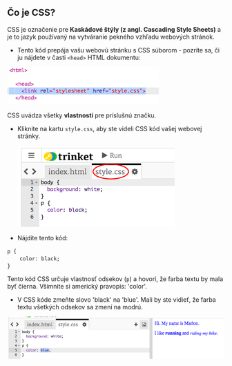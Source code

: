 ## Čo je CSS?

CSS je označenie pre **Kaskádové štýly (z angl. Cascading Style Sheets)** a je to jazyk používaný na vytváranie pekného vzhľadu webových stránok.

+ Tento kód prepája vašu webovú stránku s CSS súborom - pozrite sa, či ju nájdete v časti `<head>` HTML dokumentu:

![snímka obrazovky](images/birthday-css-link.png)

CSS uvádza všetky **vlastnosti** pre príslušnú značku.

+ Kliknite na kartu `style.css`, aby ste videli CSS kód vašej webovej stránky.
    
    ![snímka obrazovky](images/birthday-css-tab.png)

+ Nájdite tento kód:

```html
p {
    color: black;
}
```

Tento kód CSS určuje vlastnosť odsekov (`p`) a hovorí, že farba textu by mala byť čierna. Všimnite si americký pravopis: 'color'.

+ V CSS kóde zmeňte slovo 'black' na 'blue'. Mali by ste vidieť, že farba textu všetkých odsekov sa zmení na modrú.

![snímka obrazovky](images/birthday-edit-css.png)